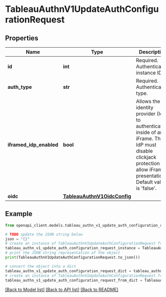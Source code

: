 # TableauAuthnV1UpdateAuthConfigurationRequest


## Properties

Name | Type | Description | Notes
------------ | ------------- | ------------- | -------------
**id** | **int** | Required. Authentication instance ID. | [optional] 
**auth_type** | **str** | Required. Authentication type. | [optional] 
**iframed_idp_enabled** | **bool** | Allows the identity provider (IdP) to authenticate inside of an iFrame. The IdP must disable clickjack protection to allow iFrame presentation. Default value is &#39;false&#39;. | [optional] 
**oidc** | [**TableauAuthnV1OidcConfig**](TableauAuthnV1OidcConfig.md) |  | [optional] 

## Example

```python
from openapi_client.models.tableau_authn_v1_update_auth_configuration_request import TableauAuthnV1UpdateAuthConfigurationRequest

# TODO update the JSON string below
json = "{}"
# create an instance of TableauAuthnV1UpdateAuthConfigurationRequest from a JSON string
tableau_authn_v1_update_auth_configuration_request_instance = TableauAuthnV1UpdateAuthConfigurationRequest.from_json(json)
# print the JSON string representation of the object
print(TableauAuthnV1UpdateAuthConfigurationRequest.to_json())

# convert the object into a dict
tableau_authn_v1_update_auth_configuration_request_dict = tableau_authn_v1_update_auth_configuration_request_instance.to_dict()
# create an instance of TableauAuthnV1UpdateAuthConfigurationRequest from a dict
tableau_authn_v1_update_auth_configuration_request_from_dict = TableauAuthnV1UpdateAuthConfigurationRequest.from_dict(tableau_authn_v1_update_auth_configuration_request_dict)
```
[[Back to Model list]](../README.md#documentation-for-models) [[Back to API list]](../README.md#documentation-for-api-endpoints) [[Back to README]](../README.md)


